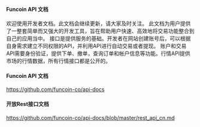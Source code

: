 #### Funcoin API 文档

欢迎使用开发者文档。此文档会继续更新，请大家及时关注。
此文档为用户提供了一整套简单而又强大的开发工具，旨在帮助用户快速、高效地将交易功能整合到自己的应用当中。
接口是提供服务的基础。开发者在网站创建账号后，可以根据自身需求建立不同权限的API，并利用API进行自动交易或者提现。
账户和交易API需要身份验证，提供下单、撤单，查询订单和帐户信息等功能。行情API提供市场的行情数据，所有行情接口都是公开的。

#### Funcoin API 文档

<https://github.com/funcoin-co/api-docs>


#### 开放Rest接口文档
<https://github.com/funcoin-co/api-docs/blob/master/rest_api_cn.md>

